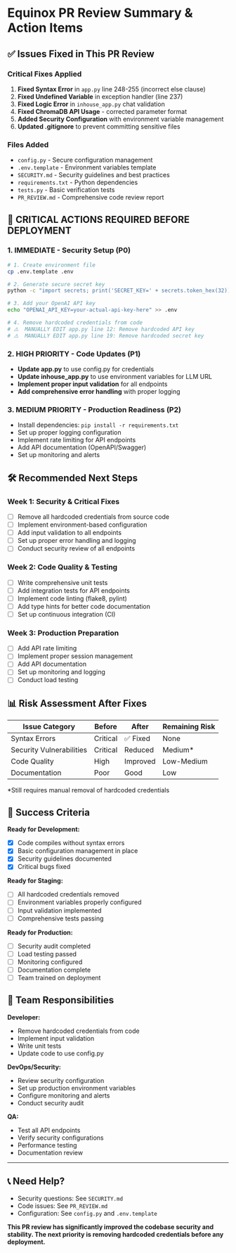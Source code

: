 # Equinox PR Review Summary & Action Items

## ✅ Issues Fixed in This PR Review

### Critical Fixes Applied
1. **Fixed Syntax Error** in `app.py` line 248-255 (incorrect else clause)
2. **Fixed Undefined Variable** in exception handler (line 237)
3. **Fixed Logic Error** in `inhouse_app.py` chat validation
4. **Fixed ChromaDB API Usage** - corrected parameter format
5. **Added Security Configuration** with environment variable management
6. **Updated .gitignore** to prevent committing sensitive files

### Files Added
- `config.py` - Secure configuration management
- `.env.template` - Environment variables template  
- `SECURITY.md` - Security guidelines and best practices
- `requirements.txt` - Python dependencies
- `tests.py` - Basic verification tests
- `PR_REVIEW.md` - Comprehensive code review report

## 🚨 CRITICAL ACTIONS REQUIRED BEFORE DEPLOYMENT

### 1. IMMEDIATE - Security Setup (P0)
```bash
# 1. Create environment file
cp .env.template .env

# 2. Generate secure secret key
python -c "import secrets; print('SECRET_KEY=' + secrets.token_hex(32))" >> .env

# 3. Add your OpenAI API key
echo "OPENAI_API_KEY=your-actual-api-key-here" >> .env

# 4. Remove hardcoded credentials from code
# ⚠️  MANUALLY EDIT app.py line 12: Remove hardcoded API key
# ⚠️  MANUALLY EDIT app.py line 19: Remove hardcoded secret key
```

### 2. HIGH PRIORITY - Code Updates (P1)
- **Update app.py** to use config.py for credentials
- **Update inhouse_app.py** to use environment variables for LLM URL
- **Implement proper input validation** for all endpoints
- **Add comprehensive error handling** with proper logging

### 3. MEDIUM PRIORITY - Production Readiness (P2)
- Install dependencies: `pip install -r requirements.txt`
- Set up proper logging configuration
- Implement rate limiting for API endpoints
- Add API documentation (OpenAPI/Swagger)
- Set up monitoring and alerts

## 🛠️ Recommended Next Steps

### Week 1: Security & Critical Fixes
- [ ] Remove all hardcoded credentials from source code
- [ ] Implement environment-based configuration
- [ ] Add input validation to all endpoints
- [ ] Set up proper error handling and logging
- [ ] Conduct security review of all endpoints

### Week 2: Code Quality & Testing  
- [ ] Write comprehensive unit tests
- [ ] Add integration tests for API endpoints
- [ ] Implement code linting (flake8, pylint)
- [ ] Add type hints for better code documentation
- [ ] Set up continuous integration (CI)

### Week 3: Production Preparation
- [ ] Add API rate limiting
- [ ] Implement proper session management
- [ ] Add API documentation
- [ ] Set up monitoring and logging
- [ ] Conduct load testing

## 📊 Risk Assessment After Fixes

| Issue Category | Before | After | Remaining Risk |
|---------------|--------|-------|----------------|
| Syntax Errors | Critical | ✅ Fixed | None |
| Security Vulnerabilities | Critical | Reduced | Medium* |
| Code Quality | High | Improved | Low-Medium |
| Documentation | Poor | Good | Low |

*Still requires manual removal of hardcoded credentials

## 🎯 Success Criteria

**Ready for Development:**
- [x] Code compiles without syntax errors
- [x] Basic configuration management in place
- [x] Security guidelines documented
- [x] Critical bugs fixed

**Ready for Staging:**
- [ ] All hardcoded credentials removed
- [ ] Environment variables properly configured
- [ ] Input validation implemented
- [ ] Comprehensive tests passing

**Ready for Production:**
- [ ] Security audit completed
- [ ] Load testing passed
- [ ] Monitoring configured
- [ ] Documentation complete
- [ ] Team trained on deployment

## 🤝 Team Responsibilities

**Developer:**
- Remove hardcoded credentials from code
- Implement input validation
- Write unit tests
- Update code to use config.py

**DevOps/Security:**
- Review security configuration
- Set up production environment variables
- Configure monitoring and alerts
- Conduct security audit

**QA:**
- Test all API endpoints
- Verify security configurations
- Performance testing
- Documentation review

---

## 📞 Need Help?

- Security questions: See `SECURITY.md`
- Code issues: See `PR_REVIEW.md`
- Configuration: See `config.py` and `.env.template`

**This PR review has significantly improved the codebase security and stability. The next priority is removing hardcoded credentials before any deployment.**